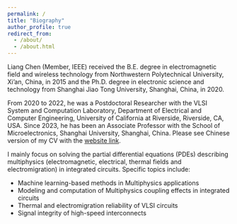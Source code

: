```yaml
---
permalink: /
title: "Biography"
author_profile: true
redirect_from: 
  - /about/
  - /about.html
---
```


Liang Chen (Member, IEEE)  received the B.E. degree in electromagnetic field and wireless technology from Northwestern Polytechnical University, Xi’an, China, in 2015 and the Ph.D. degree in electronic science and technology from Shanghai Jiao Tong University, Shanghai, China, in 2020.

From 2020 to 2022, he was a Postdoctoral Researcher with the VLSI System and Computation Laboratory, Department of Electrical and Computer Engineering, University of California at Riverside, Riverside, CA, USA. Since 2023, he has been an Associate Professor with the School of Microelectronics, Shanghai University, Shanghai, China. Please see Chinese version of my CV with the <a href='https://sme.shu.edu.cn/info/1028/2891.htm'> website link</a>.

I mainly focus on solving the partial differential equations (PDEs) describing multiphysics (electromagnetic, electrical, thermal fields and electromigration) in integrated circuits. Specific topics include:
* Machine learning-based methods in Multiphysics applications
* Modeling and computation of Multiphysics coupling effects in integrated circuits
* Thermal and electromigration reliability of VLSI circuits
* Signal integrity of high-speed interconnects

